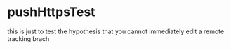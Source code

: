 # pushHttpsTest

this is just to test the hypothesis that you cannot immediately edit
a remote tracking brach
